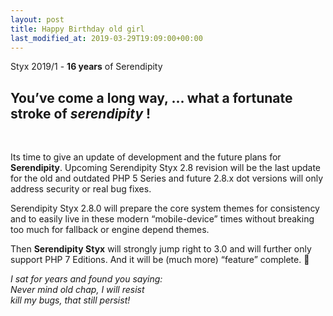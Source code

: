 ```yaml
---
layout: post
title: Happy Birthday old girl
last_modified_at: 2019-03-29T19:09:00+00:00
---
```


Styx 2019/1 - **16 years** of Serendipity

<div markdown="1">
 <div>

<h2>You’ve come a long way, ... what a fortunate stroke of <em>serendipity</em> !</h2><br>

<p>Its time to give an update of development and the future plans for <strong>Serendipity</strong>. Upcoming Serendipity Styx 2.8 revision will be the last update for the old and outdated PHP 5 Series and future 2.8.x dot versions will only address security or real bug fixes.</p>

<p>Serendipity Styx 2.8.0 will prepare the core system themes for consistency and to easily live in these modern “mobile-device” times without breaking too much for fallback or engine depend themes.</p>

<p>Then <strong>Serendipity Styx</strong> will strongly jump right to 3.0 and will further only support PHP 7 Editions. And it will be (much more) “feature” complete. 🙂</p>

<p><em>I sat for years and found you saying:<br>Never mind old chap, I will resist<br>kill my bugs, that still persist!</em></p>

 </div>
</div>


